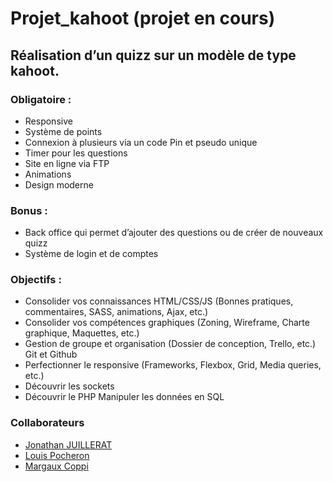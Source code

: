 # Projet_kahoot (projet en cours)
## Réalisation d’un quizz sur un modèle de type kahoot.
### Obligatoire : 
- Responsive 
- Système de points
-  Connexion à plusieurs via un code Pin et pseudo unique 
- Timer pour les questions 
- Site en ligne via FTP 
- Animations 
- Design moderne 

### Bonus : 
- Back office qui permet d’ajouter des questions ou de créer de nouveaux quizz 
- Système de login et de comptes

### Objectifs : 
- Consolider vos connaissances HTML/CSS/JS (Bonnes pratiques, commentaires, SASS, animations, Ajax, etc.) 
- Consolider vos compétences graphiques (Zoning, Wireframe, Charte graphique, Maquettes, etc.) 
- Gestion de groupe et organisation (Dossier de conception, Trello, etc.) Git et Github 
- Perfectionner le responsive (Frameworks, Flexbox, Grid, Media queries, etc.) 
- Découvrir les sockets
- Découvrir le PHP Manipuler les données en SQL

### Collaborateurs
- [Jonathan JUILLERAT](https://github.com/John03021992)
- [Louis Pocheron](https://github.com/louispocheron)
- [Margaux Coppi](https://github.com/margauxc25)
